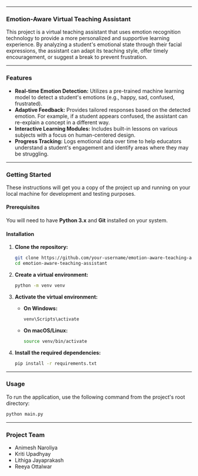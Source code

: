 -----

### **Emotion-Aware Virtual Teaching Assistant**

This project is a virtual teaching assistant that uses emotion recognition technology to provide a more personalized and supportive learning experience. By analyzing a student's emotional state through their facial expressions, the assistant can adapt its teaching style, offer timely encouragement, or suggest a break to prevent frustration.

-----

### **Features**

  * **Real-time Emotion Detection:** Utilizes a pre-trained machine learning model to detect a student's emotions (e.g., happy, sad, confused, frustrated).
  * **Adaptive Feedback:** Provides tailored responses based on the detected emotion. For example, if a student appears confused, the assistant can re-explain a concept in a different way.
  * **Interactive Learning Modules:** Includes built-in lessons on various subjects with a focus on human-centered design.
  * **Progress Tracking:** Logs emotional data over time to help educators understand a student's engagement and identify areas where they may be struggling.

-----

### **Getting Started**

These instructions will get you a copy of the project up and running on your local machine for development and testing purposes.

#### **Prerequisites**

You will need to have **Python 3.x** and **Git** installed on your system.

#### **Installation**

1.  **Clone the repository:**

    ```bash
    git clone https://github.com/your-username/emotion-aware-teaching-assistant.git
    cd emotion-aware-teaching-assistant
    ```

2.  **Create a virtual environment:**

    ```bash
    python -m venv venv
    ```

3.  **Activate the virtual environment:**

      * **On Windows:**
        ```bash
        venv\Scripts\activate
        ```
      * **On macOS/Linux:**
        ```bash
        source venv/bin/activate
        ```

4.  **Install the required dependencies:**

    ```bash
    pip install -r requirements.txt
    ```

-----

### **Usage**

To run the application, use the following command from the project's root directory:

```bash
python main.py
```

-----

### **Project Team**

  * Animesh Naroliya
  * Kriti Upadhyay
  * Lithiga Jayaprakash
  * Reeya Ottalwar 
  

